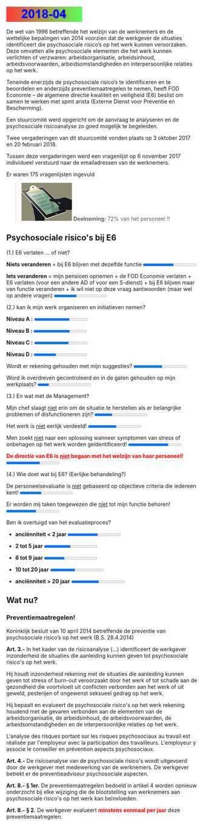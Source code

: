 <link rel='stylesheet' href='Ulysses.css'>

![](2014-08.gif)

De wet van 1996 betreffende het welzijn van de werknemers en de wettelijke bepalingen van 2014 voorzien dat de werkgever de situaties identificeert die psychosociale risico’s op het werk kunnen veroorzaken. Deze omvatten alle psychosociale elementen die het werk kunnen verlichten of verzwaren: arbeidsorganisatie, arbeidsinhoud, arbeidsvoorwaarden, 
arbeidsomstandigheden en interpersoonlijke relaties op het werk.  

Teneinde enerzijds de psychosociale risico’s te identificeren en te beoordelen en anderzijds preventiemaatregelen te nemen, heeft FOD Economie – de algemene directie kwaliteit en 
veiligheid (E6) beslist om samen te werken met spmt arista (Externe Dienst voor Preventie en Bescherming).  

Een stuurcomité werd opgericht om de aanvraag te analyseren en de 
psychosociale risicoanalyse zo goed mogelijk te begeleiden.

Twee vergaderingen van dit stuurcomité vonden plaats op 3 oktober 2017 en 20 februari 2018.

Tussen deze vergaderingen werd een vragenlijst op 6 november 2017 individueel verstuurd naar de
emailadressen van de werknemers.

<p class="tagit">Er waren 175 vragenlijsten ingevuld</p>  

> ![](tx_reponse.jpg) **Deelneming:** 72% van het personeel !!

## Psychosociale risico's bij E6

<p class="tagit">(1.) E6 verlaten ... of niet?</p>  

**Niets veranderen** = bij E6 blijven met dezelfde functie <progress value="100" max="173">

**Iets veranderen** = mijn pensioen opnemen + de FOD Economie verlaten + E6 verlaten (voor een andere AD of voor een S-dienst) + bij E6 blijven maar van functie veranderen + ik wil niet op deze vraag aantwoorden (maar wel op andere vragen) <progress value="73" max="173">

<div style="page-break-after: always;"></div>

<p class="tagit">(2.) kan ik mijn werk organiseren en initiatieven nemen?</p>  

**Niveau A :** <progress value="1.99" max="3">

**Niveau B :** <progress value="2.05" max="3">

**Niveau C :** <progress value="1.93" max="3">

**Niveau D :** <progress value="1.25" max="3">

Wordt er rekening gehouden met mijn suggesties?  <progress value="54" max="100">

Word ik overdreven gecontroleerd en in de gaten gehouden op mijn werkplaats?  <progress value="21" max="100">

<p class="tagit">(3.) En wat met de Management?</p>  

Mijn chef slaagt <u>niet</u> erin om de situatie te herstellen als er belangrijke problemen of disfunctioneren zijn?  <progress value="33" max="100">

Het werk is <u>niet</u> eerlijk verdeeld!  <progress value="53" max="100">

Men zoekt <u>niet</u> naar een oplossing wanneer symptomen van stress of onbehagen op het werk worden geïdentificeerd! <progress value="75" max="100">

<font color="red"><b> De directie van E6 is <u>niet</u> begaan met het welzijn van haar personeel!</b></font> <progress value="63" max="100">

<p class="tagit">(4.) Wie doet wat bij E6? (Eerlijke behandeling?)</p>  

 De personeelsevaluatie is <u>niet</u> gebaseerd op objectieve criteria die iedereen kent!  <progress value="40" max="100">

Er worden mij taken toegewezen die <u>niet</u> tot mijn functie behoren!  <progress value="56" max="100">

Ben ik overtuigd van het evaluatieproces?  

- **anciënniteit &lt; 2 jaar**  <progress value="1.71" max="3">  

- **2 tot 5 jaar**  <progress value="1.49" max="3">  

- **6 tot 9 jaar**  <progress value="1.15" max="3">  

- **10 tot 20 jaar**  <progress value="1.41" max="3">  

- **anciënniteit &gt; 20 jaar**  <progress value="1.56" max="3"> 

## Wat nu? 

### Preventiemaatregelen!

Koninklijk besluit van 10 april 2014 betreffende de preventie van psychosociale risico’s op het werk (B.S. 28.4.2014)  

**Art. 3.-**  In het kader van de risicoanalyse (...) identificeert de werkgever inzonderheid de situaties die aanleiding kunnen geven tot psychosociale risico's op het werk. 

Hij houdt inzonderheid rekening met de situaties die aanleiding kunnen geven tot stress of burn-out veroorzaakt door het werk of tot schade aan de gezondheid die voortvloeit uit conflicten verbonden aan het werk of uit geweld, pesterijen of ongewenst seksueel gedrag op het werk. 

Hij bepaalt en evalueert de psychosociale risico's op het werk rekening houdend met de gevaren 
verbonden aan de elementen van de arbeidsorganisatie, de arbeidsinhoud, de arbeidsvoorwaarden, de arbeidsomstandigheden en de interpersoonlijke relaties op het werk. 

L'analyse des risques portant sur les risques psychosociaux au travail est réalisée par l'employeur avec la participation des travailleurs. L'employeur y associe le conseiller en prévention aspects psychosociaux.

**Art. 4.-** De risicoanalyse van de psychosociale risico's wordt uitgevoerd door de werkgever met medewerking van de werknemers. De werkgever betrekt er de preventieadviseur psychosociale aspecten.

**Art. 8.- § 1er.** De preventiemaatregelen bedoeld in artikel 4 worden opnieuw onderzocht bij elke wijziging die de blootstelling van werknemers aan psychosociale risico's op het werk kan beïnvloeden. 

**Art. 8.- § 2.** De werkgever evalueert <font color="red"><b>minstens eenmaal per jaar</b></font> deze preventiemaatregelen. 
